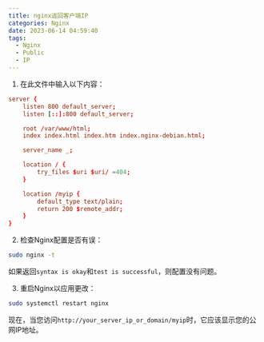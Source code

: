 ```yaml
---
title: nginx返回客户端IP
categories: Nginx
date: 2023-06-14 04:59:40
tags:
  - Nginx
  - Public
  - IP
---
```



1. 在此文件中输入以下内容：

```conf
server {
    listen 800 default_server;
    listen [::]:800 default_server;

    root /var/www/html;
    index index.html index.htm index.nginx-debian.html;

    server_name _;

    location / {
        try_files $uri $uri/ =404;
    }

    location /myip {
        default_type text/plain;
        return 200 $remote_addr;
    }
}
```

2. 检查Nginx配置是否有误：

```bash
sudo nginx -t
```

如果返回`syntax is okay`和`test is successful`，则配置没有问题。

3. 重启Nginx以应用更改：

```bash
sudo systemctl restart nginx
```

现在，当您访问`http://your_server_ip_or_domain/myip`时，它应该显示您的公网IP地址。